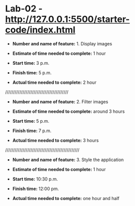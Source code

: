 # Lab-02 - http://127.0.0.1:5500/starter-code/index.html

- **Number and name of feature:** 1. Display images
- **Estimate of time needed to complete:**  1 hour

- **Start time:** 3 p.m.
- **Finish time:** 5 p.m.
- **Actual time needed to complete:**  2 hour 

////////////////////////////////////////

- **Number and name of feature:** 2. Filter images
- **Estimate of time needed to complete:** around 3 hours

- **Start time:** 5 p.m.
- **Finish time:** 7 p.m.
- **Actual time needed to complete:** 3 hours 


///////////////////////////////////////////////
- **Number and name of feature:** 3. Style the application
- **Estimate of time needed to complete:**  1 hour

- **Start time:** 10:30 p.m.
- **Finish time:** 12:00 pm.
- **Actual time needed to complete:**  one hour and half 